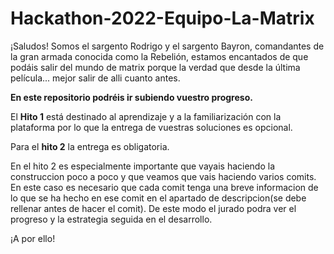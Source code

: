 # Hackathon-2022-Equipo-La-Matrix
¡Saludos! Somos el sargento Rodrigo y el sargento Bayron, comandantes de la gran armada conocida como la Rebelión, estamos encantados de que podáis salir del mundo de matrix porque la verdad que desde la última película... mejor salir de alli cuanto antes.

**En este repositorio podréis ir subiendo vuestro progreso.**

El **Hito 1** está destinado al aprendizaje y a la familiarización con la plataforma por lo que la entrega de vuestras soluciones es opcional.

Para el **hito 2** la entrega es obligatoria.

En el hito 2 es especialmente importante que vayais haciendo la construccion poco a poco y que veamos que vais haciendo varios comits. En este caso es necesario que cada comit tenga una breve informacion de lo que se ha hecho en ese comit en el apartado de descripcion(se debe rellenar antes de hacer el comit). De este modo el jurado podra ver el progreso y la estrategia seguida en el desarrollo.

¡A por ello!
